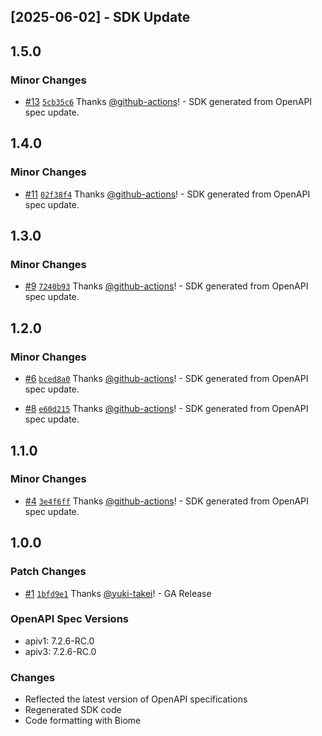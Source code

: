 ## [2025-06-02] - SDK Update

## 1.5.0

### Minor Changes

- [#13](https://github.com/growilabs/growi-sdk-typescript/pull/13) [`5cb35c6`](https://github.com/growilabs/growi-sdk-typescript/commit/5cb35c63a8c2a56e31687d7048f7ec783ab0109f) Thanks [@github-actions](https://github.com/apps/github-actions)! - SDK generated from OpenAPI spec update.

## 1.4.0

### Minor Changes

- [#11](https://github.com/growilabs/growi-sdk-typescript/pull/11) [`02f38f4`](https://github.com/growilabs/growi-sdk-typescript/commit/02f38f45cf8b85c579f544ffa9545484b5d5c046) Thanks [@github-actions](https://github.com/apps/github-actions)! - SDK generated from OpenAPI spec update.

## 1.3.0

### Minor Changes

- [#9](https://github.com/growilabs/growi-sdk-typescript/pull/9) [`7240b93`](https://github.com/growilabs/growi-sdk-typescript/commit/7240b936f3fad3a4c11f7069f7727905195d3fd3) Thanks [@github-actions](https://github.com/apps/github-actions)! - SDK generated from OpenAPI spec update.

## 1.2.0

### Minor Changes

- [#6](https://github.com/growilabs/growi-sdk-typescript/pull/6) [`bced8a0`](https://github.com/growilabs/growi-sdk-typescript/commit/bced8a0bc63855de059fa98ea49330ab00155445) Thanks [@github-actions](https://github.com/apps/github-actions)! - SDK generated from OpenAPI spec update.

- [#8](https://github.com/growilabs/growi-sdk-typescript/pull/8) [`e60d215`](https://github.com/growilabs/growi-sdk-typescript/commit/e60d215c6f8fca3e389aeb58f05c7d04daba24c7) Thanks [@github-actions](https://github.com/apps/github-actions)! - SDK generated from OpenAPI spec update.

## 1.1.0

### Minor Changes

- [#4](https://github.com/growilabs/growi-sdk-typescript/pull/4) [`3e4f6ff`](https://github.com/growilabs/growi-sdk-typescript/commit/3e4f6ff895992e2b593849a84da19e7c2ab66f4b) Thanks [@github-actions](https://github.com/apps/github-actions)! - SDK generated from OpenAPI spec update.

## 1.0.0

### Patch Changes

- [#1](https://github.com/growilabs/growi-sdk-typescript/pull/1) [`1bfd9e1`](https://github.com/growilabs/growi-sdk-typescript/commit/1bfd9e15c0087b9276afe430d6f00fa9ad7b9933) Thanks [@yuki-takei](https://github.com/yuki-takei)! - GA Release

### OpenAPI Spec Versions

- apiv1: 7.2.6-RC.0
- apiv3: 7.2.6-RC.0

### Changes

- Reflected the latest version of OpenAPI specifications
- Regenerated SDK code
- Code formatting with Biome
